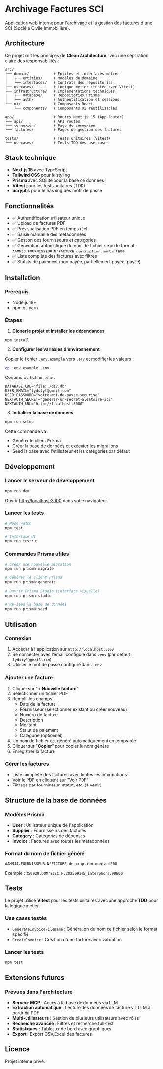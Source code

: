 # Archivage Factures SCI

Application web interne pour l'archivage et la gestion des factures d'une SCI (Société Civile Immobilière).

## Architecture

Ce projet suit les principes de **Clean Architecture** avec une séparation claire des responsabilités :

```
src/
├── domain/           # Entités et interfaces métier
│   ├── entities/     # Modèles de domaine
│   └── interfaces/   # Contrats des repositories
├── usecases/         # Logique métier (testée avec Vitest)
├── infrastructure/   # Implémentations techniques
│   ├── database/     # Repositories Prisma
│   └── auth/         # Authentification et sessions
└── ui/               # Composants React
    └── components/   # Composants UI réutilisables

app/                  # Routes Next.js 15 (App Router)
├── api/              # API routes
├── connexion/        # Page de connexion
└── factures/         # Pages de gestion des factures

tests/                # Tests unitaires (Vitest)
└── usecases/         # Tests TDD des use cases
```

## Stack technique

- **Next.js 15** avec TypeScript
- **Tailwind CSS** pour le styling
- **Prisma** avec SQLite pour la base de données
- **Vitest** pour les tests unitaires (TDD)
- **bcryptjs** pour le hashing des mots de passe

## Fonctionnalités

- ✅ Authentification utilisateur unique
- ✅ Upload de factures PDF
- ✅ Prévisualisation PDF en temps réel
- ✅ Saisie manuelle des métadonnées
- ✅ Gestion des fournisseurs et catégories
- ✅ Génération automatique du nom de fichier selon le format : `AAMMJJ.FOURNISSEUR.N°FACTURE_description.montantE00`
- ✅ Liste complète des factures avec filtres
- ✅ Statuts de paiement (non payée, partiellement payée, payée)

## Installation

### Prérequis

- Node.js 18+
- npm ou yarn

### Étapes

1. **Cloner le projet et installer les dépendances**

```bash
npm install
```

2. **Configurer les variables d'environnement**

Copier le fichier `.env.example` vers `.env` et modifier les valeurs :

```bash
cp .env.example .env
```

Contenu du fichier `.env` :

```env
DATABASE_URL="file:./dev.db"
USER_EMAIL="lydstyl@gmail.com"
USER_PASSWORD="votre-mot-de-passe-securise"
NEXTAUTH_SECRET="generer-un-secret-aleatoire-ici"
NEXTAUTH_URL="http://localhost:3000"
```

3. **Initialiser la base de données**

```bash
npm run setup
```

Cette commande va :
- Générer le client Prisma
- Créer la base de données et exécuter les migrations
- Seed la base avec l'utilisateur et les catégories par défaut

## Développement

### Lancer le serveur de développement

```bash
npm run dev
```

Ouvrir [http://localhost:3000](http://localhost:3000) dans votre navigateur.

### Lancer les tests

```bash
# Mode watch
npm test

# Interface UI
npm run test:ui
```

### Commandes Prisma utiles

```bash
# Créer une nouvelle migration
npm run prisma:migrate

# Générer le client Prisma
npm run prisma:generate

# Ouvrir Prisma Studio (interface visuelle)
npm run prisma:studio

# Re-seed la base de données
npm run prisma:seed
```

## Utilisation

### Connexion

1. Accéder à l'application sur `http://localhost:3000`
2. Se connecter avec l'email configuré dans `.env` (par défaut : `lydstyl@gmail.com`)
3. Utiliser le mot de passe configuré dans `.env`

### Ajouter une facture

1. Cliquer sur "**+ Nouvelle facture**"
2. Sélectionner un fichier PDF
3. Remplir les champs :
   - Date de la facture
   - Fournisseur (sélectionner existant ou créer nouveau)
   - Numéro de facture
   - Description
   - Montant
   - Statut de paiement
   - Catégorie (optionnel)
4. Un nom de fichier est généré automatiquement en temps réel
5. Cliquer sur "**Copier**" pour copier le nom généré
6. Enregistrer la facture

### Gérer les factures

- Liste complète des factures avec toutes les informations
- Voir le PDF en cliquant sur "Voir PDF"
- Filtrage par fournisseur, statut, etc. (à venir)

## Structure de la base de données

### Modèles Prisma

- **User** : Utilisateur unique de l'application
- **Supplier** : Fournisseurs des factures
- **Category** : Catégories de dépenses
- **Invoice** : Factures avec toutes les métadonnées

### Format du nom de fichier généré

```
AAMMJJ.FOURNISSEUR.N°FACTURE_description.montantE00
```

Exemple : `250929.DOM'ELEC.F.202509145_interphone.90E00`

## Tests

Le projet utilise **Vitest** pour les tests unitaires avec une approche **TDD** pour la logique métier.

### Use cases testés

- `GenerateInvoiceFilename` : Génération du nom de fichier selon le format spécifié
- `CreateInvoice` : Création d'une facture avec validation

### Lancer les tests

```bash
npm test
```

## Extensions futures

### Prévues dans l'architecture

- **Serveur MCP** : Accès à la base de données via LLM
- **Extraction automatique** : Lecture des données de facture via LLM à partir du PDF
- **Multi-utilisateurs** : Gestion de plusieurs utilisateurs avec rôles
- **Recherche avancée** : Filtres et recherche full-text
- **Statistiques** : Tableaux de bord avec graphiques
- **Export** : Export CSV/Excel des factures

## Licence

Projet interne privé.
